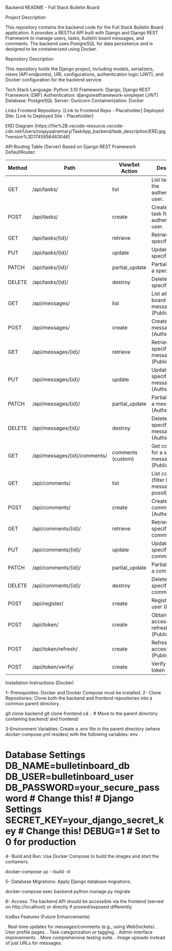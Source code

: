 Backend README - Full Stack Bulletin Board

Project Description

This repository contains the backend code for the Full Stack Bulletin Board application. It provides a RESTful API built with Django and Django REST Framework to manage users, tasks, bulletin board messages, and comments. The backend uses PostgreSQL for data persistence and is designed to be containerized using Docker.

Repository Description

This repository holds the Django project, including models, serializers, views (API endpoints), URL configurations, authentication logic (JWT), and Docker configuration for the backend service.

Tech Stack
Language: Python 3.10
Framework: Django, Django REST Framework (DRF)
Authentication: djangorestframework-simplejwt (JWT)
Database: PostgreSQL
Server: Gunicorn
Containerization: Docker

Links
Frontend Repository: [Link to Frontend Repo - Placeholder]
Deployed Site: [Link to Deployed Site - Placeholder]

ERD Diagram
(https://file%2B.vscode-resource.vscode-cdn.net/Users/roqayaalnemary/TaskApp_backend/task_description/ERD.jpg?version%3D1745956463046)  

API Routing Table (Server)
Based on Django REST Framework DefaultRouter:

| Method | Path                        | ViewSet Action     | Description                                                    |
|--------|-----------------------------|--------------------|----------------------------------------------------------------|
| GET    | /api/tasks/                 | list               | List tasks for the authenticated user.                         |
| POST   | /api/tasks/                 | create             | Create a new task for the authenticated user.                  |
| GET    | /api/tasks/{id}/            | retrieve           | Retrieve a specific task.                                      |
| PUT    | /api/tasks/{id}/            | update             | Update a specific task.                                        |
| PATCH  | /api/tasks/{id}/            | partial_update     | Partially update a specific task.                              |
| DELETE | /api/tasks/{id}/            | destroy            | Delete a specific task.                                        |
| GET    | /api/messages/              | list               | List all bulletin board messages (Public).                     |
| POST   | /api/messages/              | create             | Create a new message (Authenticated).                          |
| GET    | /api/messages/{id}/         | retrieve           | Retrieve a specific message (Public).                          |
| PUT    | /api/messages/{id}/         | update             | Update a specific message (Authenticated).                     |
| PATCH  | /api/messages/{id}/         | partial_update     | Partially update a message (Authenticated).                    |
| DELETE | /api/messages/{id}/         | destroy            | Delete a specific message (Authenticated).                     |
| GET    | /api/messages/{id}/comments/| comments (custom)  | Get comments for a specific message (Public).                  |
| GET    | /api/comments/              | list               | List comments (filter by message_id possible).                 |
| POST   | /api/comments/              | create             | Create a new comment (Authenticated).                          |
| GET    | /api/comments/{id}/         | retrieve           | Retrieve a specific comment.                                   |
| PUT    | /api/comments/{id}/         | update             | Update a specific comment.                                     |
| PATCH  | /api/comments/{id}/         | partial_update     | Partially update a comment.                                    |
| DELETE | /api/comments/{id}/         | destroy            | Delete a specific comment.                                     |
| POST   | /api/register/              | create             | Register a new user (Public).                                  |
| POST   | /api/token/                 | create             | Obtain JWT access and refresh tokens (Public).                 |
| POST   | /api/token/refresh/         | create             | Refresh JWT access token (Public).                             |
| POST   | /api/token/verify/          | create             | Verify JWT token (Public).                                     |



Installation Instructions (Docker)

1- Prerequisites: Docker and Docker Compose must be installed.
2- Clone Repositories: Clone both the backend and frontend repositories into a common parent directory.

git clone <backend-repo-url> backend
git clone <frontend-repo-url> frontend
cd .. # Move to the parent directory 
containing backend/ and frontend/

3-Environment Variables: Create a .env file in the parent directory (where docker-compose.yml resides) with the following variables:
env

# Database Settings DB_NAME=bulletinboard_db DB_USER=bulletinboard_user DB_PASSWORD=your_secure_password # Change this! # Django Settings SECRET_KEY=your_django_secret_key # Change this! DEBUG=1 # Set to 0 for production

4- Build and Run: Use Docker Compose to build the images and start the containers.

docker-compose up --build -d

5- Database Migrations: Apply Django database migrations.

docker-compose exec backend python manage.py migrate

6- Access:
The backend API should be accessible via the frontend (served on http://localhost) or directly if proxied/exposed differently.

IceBox Features (Future Enhancements)

. Real-time updates for messages/comments (e.g., using WebSockets).
. User profile pages.
. Task categorization or tagging.
. Admin interface improvements.
. More comprehensive testing suite.
. Image uploads instead of just URLs for messages.


